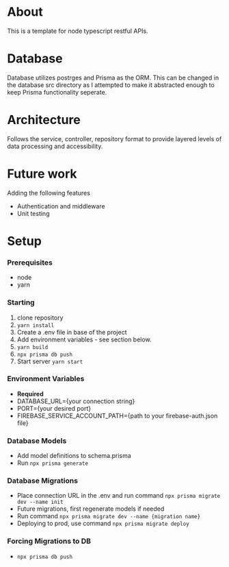 # About
This is a template for node typescript restful APIs. 

# Database
Database utilizes postrges and Prisma as the ORM. This can be changed in the database src directory as I attempted to make it abstracted enough to keep Prisma functionality seperate.

# Architecture
Follows the service, controller, repository format to provide layered levels of data processing and accessibility.

# Future work
Adding the following features
- Authentication and middleware
- Unit testing

# Setup
### Prerequisites
- node
- yarn

### Starting
1. clone repository
2. ```yarn install```
3. Create a .env file in base of the project
4. Add environment variables - see section below.
5. ```yarn build```
6. ```npx prisma db push```
7. Start server ```yarn start```

### Environment Variables
- **Required**
- DATABASE_URL={your connection string}
- PORT={your desired port}
- FIREBASE_SERVICE_ACCOUNT_PATH={path to your firebase-auth.json file}

### Database Models
- Add model definitions to schema.prisma
- Run ```npx prisma generate```

### Database Migrations
- Place connection URL in the .env and run command ```npx prisma migrate dev --name init```
- Future migrations, first regenerate models if needed
- Run command ```npx prisma migrate dev --name {migration name}```
- Deploying to prod, use command ```npx prisma migrate deploy```

### Forcing Migrations to DB
- ```npx prisma db push```
